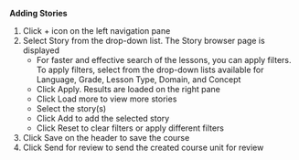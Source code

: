 **Adding Stories**

1. Click + icon on the left navigation pane 
2. Select Story from the drop-down list. The Story browser page is displayed
   - For faster and effective search of the lessons, you can apply filters. To apply filters, select from the drop-down lists available for Language, Grade, Lesson Type, Domain, and Concept
   - Click Apply. Results are loaded on the right pane
   - Click Load more to view more stories
   - Select the story(s) 
   - Click Add to add the selected story
   - Click Reset to clear filters or apply different filters   
3. Click Save on the header to save the course 
4. Click Send for review to send the created course unit for review
